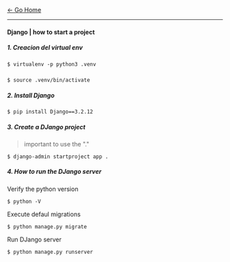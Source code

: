 [&#8592; Go Home](../README.md)

---

#### Django | how to start a project

##### 1. Creacion del virtual env
```
$ virtualenv -p python3 .venv
```

#####
```
$ source .venv/bin/activate
```

##### 2. Install Django
```
$ pip install Django==3.2.12
```

##### 3. Create a DJango project
> important to use the "."
```
$ django-admin startproject app .
```

##### 4. How to run the DJango server
Verify the python version
```
$ python -V
```

Execute defaul migrations
```
$ python manage.py migrate
```

Run DJango server
```
$ python manage.py runserver
```
